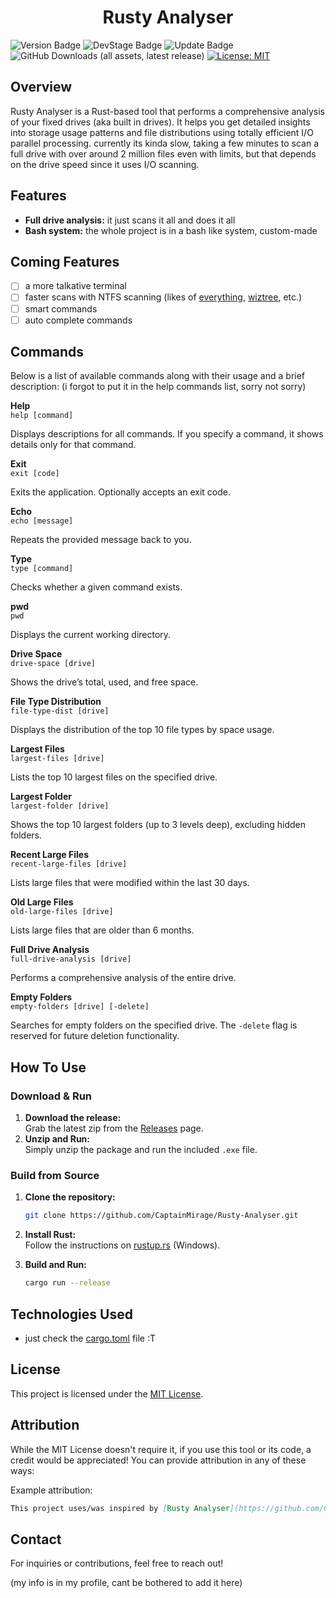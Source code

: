 <h1 align="center">Rusty Analyser</h1>
  
![Version Badge](https://img.shields.io/badge/Version-Alpha-%23e81919?style=flat&color=%23e81919)
![DevStage Badge](https://img.shields.io/badge/Development_Stage-InDev-%234be819?style=flat)
![Update Badge](https://img.shields.io/badge/Latest_Update-¯%5C__%28ツ%29__/¯-%2318a5a3?)
![GitHub Downloads (all assets, latest release)](https://img.shields.io/github/downloads-pre/CaptainMirage/Rusty-Analyser/latest/total?style=flat&label=Total%20Downloads&color=%2322c2a0)
[![License: MIT](https://img.shields.io/badge/License-MIT-blue.svg)](https://opensource.org/licenses/MIT)


## Overview

Rusty Analyser is a Rust-based tool that performs a comprehensive analysis of your fixed drives (aka built in drives).
It helps you get detailed insights into storage usage patterns and file distributions using totally efficient I/O parallel processing.
currently its kinda slow, taking a few minutes to scan a full drive with over around 2 million files even with limits,
but that depends on the drive speed since it uses I/O scanning.

## Features
- **Full drive analysis:** it just scans it all and does it all
- **Bash system:** the whole project is in a bash like system, custom-made

## Coming Features
- [ ] a more talkative terminal
- [ ] faster scans with NTFS scanning 
(likes of [everything](https://www.voidtools.com/), [wiztree](https://diskanalyzer.com/), etc.)
- [ ] smart commands
- [ ] auto complete commands

## Commands

Below is a list of available commands along with their usage and a brief description:
(i forgot to put it in the help commands list, sorry not sorry)

**Help**  
`help [command]`
  
Displays descriptions for all commands. If you specify a command, it shows details only for that command.


**Exit**  
`exit [code]` 

Exits the application. Optionally accepts an exit code.


**Echo**  
`echo [message]`
  
Repeats the provided message back to you.


**Type**  
`type [command]` 

Checks whether a given command exists.


**pwd**  
`pwd`
  
Displays the current working directory.


**Drive Space**  
`drive-space [drive]`
  
Shows the drive’s total, used, and free space.


**File Type Distribution**  
`file-type-dist [drive]`
  
Displays the distribution of the top 10 file types by space usage.


**Largest Files**  
`largest-files [drive]`
  
Lists the top 10 largest files on the specified drive.


**Largest Folder**  
`largest-folder [drive]`

Shows the top 10 largest folders (up to 3 levels deep), excluding hidden folders.


**Recent Large Files**  
`recent-large-files [drive]`
 
Lists large files that were modified within the last 30 days.


**Old Large Files**  
`old-large-files [drive]`

Lists large files that are older than 6 months.


**Full Drive Analysis**  
`full-drive-analysis [drive]`

Performs a comprehensive analysis of the entire drive.


**Empty Folders**  
`empty-folders [drive] [-delete]`

Searches for empty folders on the specified drive. The `-delete` flag is reserved for future deletion functionality.

## How To Use

### Download & Run

1. **Download the release:**  
   Grab the latest zip from the [Releases](https://github.com/CaptainMirage/Rusty-Analyser/releases) page.
2. **Unzip and Run:**  
   Simply unzip the package and run the included `.exe` file.

### Build from Source

1. **Clone the repository:**

   ```bash
   git clone https://github.com/CaptainMirage/Rusty-Analyser.git
   ```
2. **Install Rust:**  
   Follow the instructions on [rustup.rs](https://rustup.rs/) (Windows).
3. **Build and Run:**

   ```bash
   cargo run --release
   ```

## Technologies Used

- just check the [cargo.toml](https://github.com/CaptainMirage/Rusty-Analyser/blob/master/Cargo.toml) file :T

## License

This project is licensed under the [MIT License](LICENSE).

## Attribution
While the MIT License doesn't require it, if you use this tool or its code, a credit would be appreciated! You can provide attribution in any of these ways:

Example attribution:
```markdown
This project uses/was inspired by [Rusty Analyser](https://github.com/CaptainMirage/Rusty-Analyser) by Captain Mirage.
```

## Contact
For inquiries or contributions, feel free to reach out!

(my info is in my profile, cant be bothered to add it here)
